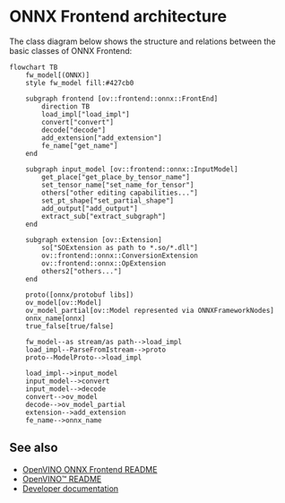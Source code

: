 # ONNX Frontend architecture

The class diagram below shows the structure and relations between the basic classes of ONNX Frontend:

```mermaid
flowchart TB
    fw_model[(ONNX)]
    style fw_model fill:#427cb0

    subgraph frontend [ov::frontend::onnx::FrontEnd]
        direction TB
        load_impl["load_impl"]
        convert["convert"]
        decode["decode"]
        add_extension["add_extension"]
        fe_name["get_name"]
    end

    subgraph input_model [ov::frontend::onnx::InputModel]
        get_place["get_place_by_tensor_name"]
        set_tensor_name["set_name_for_tensor"]
        others["other editing capabilities..."]
        set_pt_shape["set_partial_shape"]
        add_output["add_output"]
        extract_sub["extract_subgraph"]
    end

    subgraph extension [ov::Extension]
        so["SOExtension as path to *.so/*.dll"]
        ov::frontend::onnx::ConversionExtension
        ov::frontend::onnx::OpExtension
        others2["others..."]
    end

    proto([onnx/protobuf libs])
    ov_model[ov::Model]
    ov_model_partial[ov::Model represented via ONNXFrameworkNodes]
    onnx_name[onnx]
    true_false[true/false]

    fw_model--as stream/as path-->load_impl
    load_impl--ParseFromIstream-->proto
    proto--ModelProto-->load_impl

    load_impl-->input_model
    input_model-->convert
    input_model-->decode
    convert-->ov_model
    decode-->ov_model_partial
    extension-->add_extension
    fe_name-->onnx_name
```

## See also
 * [OpenVINO ONNX Frontend README](../README.md)
 * [OpenVINO™ README](../../../../README.md)
 * [Developer documentation](../../../../docs/dev/index.md)